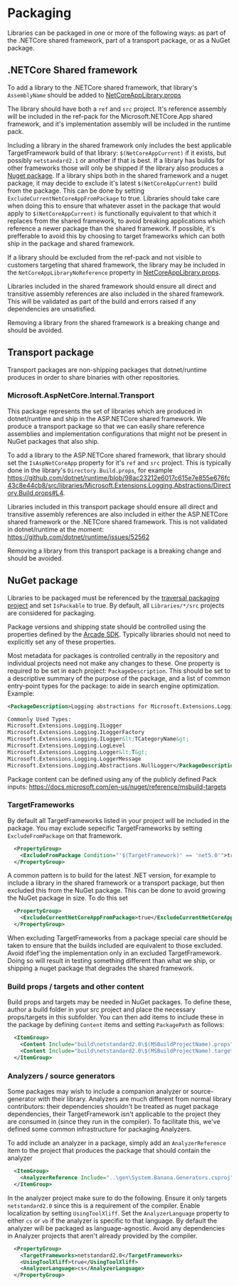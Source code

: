 # Packaging

Libraries can be packaged in one or more of the following ways: as part of the .NETCore shared framework, part of a transport package, or as a NuGet package.

## .NETCore Shared framework

To add a library to  the .NETCore shared framework, that library's `AssemblyName` should be added to [NetCoreAppLibrary.props](../../src/libraries/NetCoreAppLibrary.props)

The library should have both a `ref` and `src` project.  It's reference assembly will be included in the ref-pack for the Microsoft.NETCore.App shared framework, and it's implementation assembly will be included in the runtime pack.

Including a library in the shared framework only includes the best applicable TargetFramework build of that library: `$(NetCoreAppCurrent)` if it exists, but possibly `netstandard2.1` or another if that is best.  If a library has builds for other frameworks those will only be shipped if the library also produces a [Nuget package](#nuget-package).  If a library ships both in the shared framework and a nuget package, it may decide to exclude it's latest `$(NetCoreAppCurrent)` build from the package.  This can be done by setting `ExcludeCurrentNetCoreAppFromPackage` to true.  Libraries should take care when doing this to ensure that whatever asset in the package that would apply to `$(NetCoreAppCurrent)` is functionally equivalent to that which it replaces from the shared framework, to avoid breaking applications which reference a newer package than the shared framework.  If possible, it's prefferable to avoid this by choosing to target frameworks which can both ship in the package and shared framework.

If a library should be excluded from the ref-pack and not visible to customers targeting that shared framework, the library may be included in the `NetCoreAppLibraryNoReference` property in [NetCoreAppLibrary.props](../../src/libraries/NetCoreAppLibrary.props).

Libraries included in the shared framework should ensure all direct and transitive assembly references are also included in the shared framework.  This will be validated as part of the build and errors raised if any dependencies are unsatisfied.

Removing a library from the shared framework is a breaking change and should be avoided.

## Transport package

Transport packages are non-shipping packages that dotnet/runtime produces in order to share binaries with other repositories.

### Microsoft.AspNetCore.Internal.Transport

This package represents the set of libraries which are produced in dotnet/runtime and ship in the ASP.NETCore shared framework.  We produce a transport package so that we can easily share reference assemblies and implementation configurations that might not be present in NuGet packages that also ship.

To add a library to  the ASP.NETCore shared framework, that library should set the `IsAspNetCoreApp` property for it's `ref` and `src` project.  This is typically done in the library's `Directory.Build.props`, for example https://github.com/dotnet/runtime/blob/98ac23212e6017c615e7e855e676fc43c8e44cb8/src/libraries/Microsoft.Extensions.Logging.Abstractions/Directory.Build.props#L4.

Libraries included in this transport package should ensure all direct and transitive assembly references are also included in either the ASP.NETCore shared framework or the .NETCore shared framework.  This is not validated in dotnet/runtime at the moment: https://github.com/dotnet/runtime/issues/52562

Removing a library from this transport package is a breaking change and should be avoided.

## NuGet package

Libraries to be packaged must be referenced by the [traversal packaging project](../../src/libraries/libraries-packages.proj) and set `IsPackable` to true.  By default, all `Libraries/*/src` projects are considered for packaging.

Package versions and shipping state should be controlled using the properties defined by the [Arcade SDK](https://github.com/dotnet/arcade/blob/master/Documentation/ArcadeSdk.md#project-properties-defined-by-the-sdk).  Typically libraries should not need to explicitly set any of these properties.

Most metadata for packages is controlled centrally in the repository and individual projects need not make any changes to these.  One property is required to be set in each project: `PackageDescription`.  This should be set to a descriptive summary of the purpose of the package, and a list of common entry-point types for the package: to aide in search engine optimization.  Example:
```xml
<PackageDescription>Logging abstractions for Microsoft.Extensions.Logging.

Commonly Used Types:
Microsoft.Extensions.Logging.ILogger
Microsoft.Extensions.Logging.ILoggerFactory
Microsoft.Extensions.Logging.ILogger&lt;TCategoryName&gt;
Microsoft.Extensions.Logging.LogLevel
Microsoft.Extensions.Logging.Logger&lt;T&gt;
Microsoft.Extensions.Logging.LoggerMessage
Microsoft.Extensions.Logging.Abstractions.NullLogger</PackageDescription>
```

Package content can be defined using any of the publicly defined Pack inputs: https://docs.microsoft.com/en-us/nuget/reference/msbuild-targets

### TargetFrameworks

By default all TargetFrameworks listed in your project will be included in the package.  You may exclude sepecific TargetFrameworks by setting `ExcludeFromPackage` on that framework.
```xml
  <PropertyGroup>
    <ExcludeFromPackage Condition="'$(TargetFramework)' == 'net5.0'">true</ExcludeFromPackage>
  </PropertyGroup>
```

A common pattern is to build for the latest .NET version, for example to include a library in the shared framework or a transport package, but then excluded this from the NuGet package.  This can be done to avoid growing the NuGet package in size.  To do this set
```xml
  <PropertyGroup>
    <ExcludeCurrentNetCoreAppFromPackage>true</ExcludeCurrentNetCoreAppFromPackage>
  </PropertyGroup>
```

When excluding TargetFrameworks from a package special care should be taken to ensure that the builds included are equivalent to those excluded.  Avoid ifdef'ing the implementation only in an excluded TargetFramework.  Doing so will result in testing something different than what we ship, or shipping a nuget package that degrades the shared framework.

### Build props / targets and other content

Build props and targets may be needed in NuGet packages.  To define these, author a build folder in your src project and place the necessary props/targets in this subfolder.  You can then add items to include these in the package by defining `Content` items and setting `PackagePath` as follows:
```xml
  <ItemGroup>
    <Content Include="build\netstandard2.0\$(MSBuildProjectName).props" PackagePath="%(Identity)" />
    <Content Include="build\netstandard2.0\$(MSBuildProjectName).targets" PackagePath="%(Identity)" />
  </ItemGroup>
```

### Analyzers / source generators

Some packages may wish to include a companion analyzer or source-generator with their library.  Analyzers are much different from normal library contributors: their dependencies shouldn't be treated as nuget package dependencies, their TargetFramework isn't applicable to the project they are consumed in (since they run in the compiler).  To facilitate this, we've defined some common infrastructure for packaging Analyzers.

To add include an analyzer in a package, simply add an `AnalyzerReference` item to the project that produces the package that should contain the analyzer
```xml
  <ItemGroup> 
    <AnalyzerReference Include="..\gen\System.Banana.Generators.csproj" />
  </ItemGroup>
```

In the analyzer project make sure to do the following.  Ensure it only targets `netstandard2.0` since this is a requirement of the compiler.  Enable localization by setting `UsingToolXliff`.  Set the `AnalyzerLanguage` property to either `cs` or `vb` if the analyzer is specific to that language.  By default the analyzer will be packaged as language-agnostic.  Avoid any dependencies in Analyzer projects that aren't already provided by the compiler.
```xml
  <PropertyGroup> 
    <TargetFrameworks>netstandard2.0</TargetFrameworks> 
    <UsingToolXliff>true</UsingToolXliff>
    <AnalyzerLanguage>cs</AnalyzerLanguage> 
  </PropertyGroup>
```
